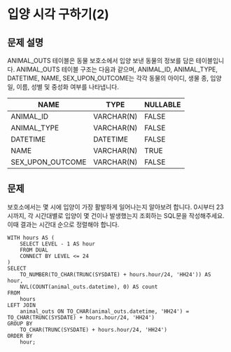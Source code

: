 # 입양 시각 구하기(2)

## 문제 설명
ANIMAL_OUTS 테이블은 동물 보호소에서 입양 보낸 동물의 정보를 담은 테이블입니다. ANIMAL_OUTS 테이블 구조는 다음과 같으며, ANIMAL_ID, ANIMAL_TYPE, DATETIME, NAME, SEX_UPON_OUTCOME는 각각 동물의 아이디, 생물 종, 입양일, 이름, 성별 및 중성화 여부를 나타냅니다.

NAME	| TYPE |	NULLABLE
-|-|-
ANIMAL_ID |	VARCHAR(N) |	FALSE
ANIMAL_TYPE |	VARCHAR(N) |	FALSE
DATETIME |	DATETIME |	FALSE
NAME |	VARCHAR(N) |	TRUE
SEX_UPON_OUTCOME |	VARCHAR(N) |	FALSE

## 문제
보호소에서는 몇 시에 입양이 가장 활발하게 일어나는지 알아보려 합니다. 
0시부터 23시까지, 각 시간대별로 입양이 몇 건이나 발생했는지 조회하는 SQL문을 작성해주세요. 
이때 결과는 시간대 순으로 정렬해야 합니다.

``` oracle
WITH hours AS (
    SELECT LEVEL - 1 AS hour
    FROM DUAL
    CONNECT BY LEVEL <= 24
)
SELECT
    TO_NUMBER(TO_CHAR(TRUNC(SYSDATE) + hours.hour/24, 'HH24')) AS hour,
    NVL(COUNT(animal_outs.datetime), 0) AS count
FROM 
    hours
LEFT JOIN 
    animal_outs ON TO_CHAR(animal_outs.datetime, 'HH24') = TO_CHAR(TRUNC(SYSDATE) + hours.hour/24, 'HH24')
GROUP BY
    TO_CHAR(TRUNC(SYSDATE) + hours.hour/24, 'HH24')
ORDER BY
    hour;
```
